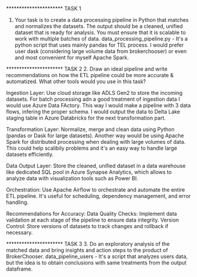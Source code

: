 ********************** TASK 1
1. Your task is to create a data processing pipeline in Python that matches and normalizes the datasets. The output should be a cleaned, unified dataset that is ready for analysis. You must ensure that it is scalable to work with multiple batches of data.
   data_processing_pipeline.py - It's a python script that uses mainly pandas for TEL process. I would prefer user dask (considering large volume data from brokerchooser) or even and most convenient for myself Apache Spark.


********************** TASK 2
2. Draw an ideal pipeline and write recommendations on how the ETL pipeline could be more accurate & automatized. 
   What other tools would you use in this task?
   
   Ingestion Layer:
      Use cloud storage like ADLS Gen2 to store the incoming datasets. For batch processing adn a good treatment of ingestion data I would
      use Azure Data FActory. This way I would make a pipeline with 3 data flows, infering the proper schema. 
      I would output the data to Delta Lake staging table in Azure Databricks for the next transformation part.

   Transformation Layer:
      Normalize, merge and clean data using Python (pandas or Dask for large datasets). 
      Another way would be using Apache Spark for distributed processing when dealing with large volumes of data. 
      This could help scalibily problems and it's an easy way to handle large datasets efficiently.

   Data Output Layer:
      Store the cleaned, unified dataset in a data warehouse like dedicated SQL pool in Azure Synapse Analytics, which allows to analyze data with visualization tools such as Power BI.

   Orchestration:
      Use Apache Airflow to orchestrate and automate the entire ETL pipeline. It's useful for scheduling, dependency management, and error handling.

   Recommendations for Accuracy:
      Data Quality Checks: Implement data validation at each stage of the pipeline to ensure data integrity.
      Version Control: Store versions of datasets to track changes and rollback if necessary.


********************** TASK 3
3. Do an exploratory analysis of the matched data and bring insights and action steps to the product of BrokerChooser.
   data_pipeline_users - It's a script that analyzes users data, but the idea is to obtain conclusions with same treatments from the output dataframe.